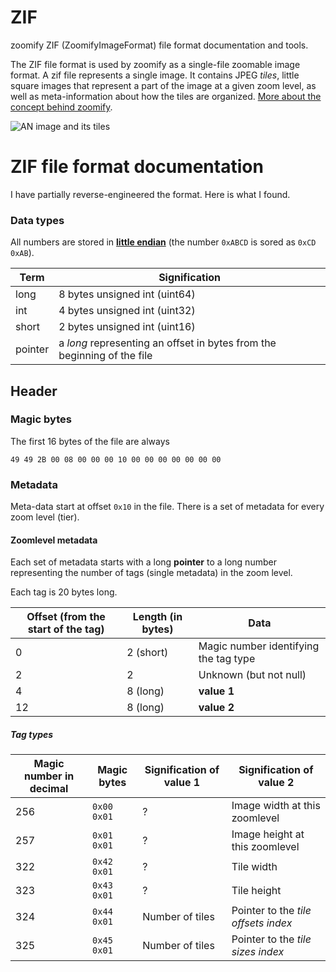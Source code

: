 # ZIF
zoomify ZIF (ZoomifyImageFormat) file format documentation and tools.

The ZIF file format is used by zoomify as a single-file zoomable image format.
A zif file represents a single image. It contains JPEG *tiles*, little square images that represent a part of the image at a given zoom level, as well as meta-information about how the tiles are organized. [More about the concept behind zoomify](https://msdn.microsoft.com/en-us/library/cc645050%28VS.95%29.aspx).

![AN image and its tiles](http://www.zoomify.com/downloads/screenshots/tiledTiered.jpg)

# ZIF file format documentation
I have partially reverse-engineered the format. Here is what I found.

### Data types
All numbers are stored in [**little endian**](https://en.wikipedia.org/wiki/Endianness) (the number `0xABCD` is sored as `0xCD 0xAB`).

Term         | Signification
-------------|---------------
long         | 8 bytes unsigned int (uint64)
int          | 4 bytes unsigned int (uint32)
short        | 2 bytes unsigned int (uint16)
pointer      | a *long* representing an offset in bytes from the beginning of the file

## Header

### Magic bytes
The first 16 bytes of the file are always
```
49 49 2B 00 08 00 00 00 10 00 00 00 00 00 00 00
```

### Metadata
Meta-data start at offset `0x10` in the file.
There is a set of metadata for every zoom level (tier).

#### Zoomlevel metadata
Each set of metadata starts with a long **pointer** to a long number representing the number of tags (single metadata) in the zoom level.

Each tag is 20 bytes long.

Offset (from the start of the tag) | Length (in bytes) | Data
-----------------------------------|-------------------|------------------------------
0                                  | 2 (short)         | Magic number identifying the tag type
2                                  | 2                 | Unknown (but not null)
4                                  | 8  (long)         | **value 1**
12                                 | 8  (long)         | **value 2**

##### Tag types
Magic number in decimal | Magic bytes | Signification of **value 1** | Signification of **value 2**
-----|---|---|---
256  |`0x00 0x01`| ?                        | Image width at this zoomlevel
257  |`0x01 0x01`| ?                        | Image height at this zoomlevel
322  |`0x42 0x01`| ?                        | Tile width
323  |`0x43 0x01`| ?                        | Tile height
324  |`0x44 0x01`| Number of tiles          | Pointer to the *tile offsets index*
325  |`0x45 0x01`| Number of tiles          | Pointer to the *tile sizes index*
